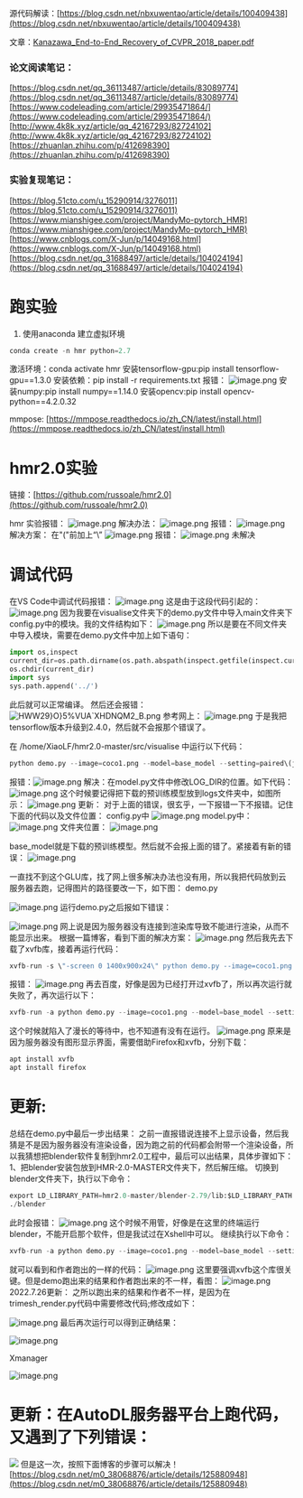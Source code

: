 源代码解读：[https://blog.csdn.net/nbxuwentao/article/details/100409438](https://blog.csdn.net/nbxuwentao/article/details/100409438)

文章：[Kanazawa_End-to-End_Recovery_of_CVPR_2018_paper.pdf](https://www.yuque.com/attachments/yuque/0/2022/pdf/22838017/1654500883862-8ae45da4-fd3f-4fbb-af62-64004b4f54d3.pdf?_lake_card=%7B%22src%22%3A%22https%3A%2F%2Fwww.yuque.com%2Fattachments%2Fyuque%2F0%2F2022%2Fpdf%2F22838017%2F1654500883862-8ae45da4-fd3f-4fbb-af62-64004b4f54d3.pdf%22%2C%22name%22%3A%22Kanazawa_End-to-End_Recovery_of_CVPR_2018_paper.pdf%22%2C%22size%22%3A2702108%2C%22type%22%3A%22application%2Fpdf%22%2C%22ext%22%3A%22pdf%22%2C%22source%22%3A%22%22%2C%22status%22%3A%22done%22%2C%22mode%22%3A%22title%22%2C%22download%22%3Atrue%2C%22taskId%22%3A%22u6ebbff9c-3017-4dcd-b4e1-76f92248f33%22%2C%22taskType%22%3A%22upload%22%2C%22__spacing%22%3A%22both%22%2C%22id%22%3A%22u0de616da%22%2C%22margin%22%3A%7B%22top%22%3Atrue%2C%22bottom%22%3Atrue%7D%2C%22card%22%3A%22file%22%7D)
### 论文阅读笔记：
[https://blog.csdn.net/qq_36113487/article/details/83089774](https://blog.csdn.net/qq_36113487/article/details/83089774)
[https://www.codeleading.com/article/29935471864/](https://www.codeleading.com/article/29935471864/)
[http://www.4k8k.xyz/article/qq_42167293/82724102](http://www.4k8k.xyz/article/qq_42167293/82724102)
[https://zhuanlan.zhihu.com/p/412698390](https://zhuanlan.zhihu.com/p/412698390)
### 实验复现笔记：
[https://blog.51cto.com/u_15290914/3276011](https://blog.51cto.com/u_15290914/3276011)
[https://www.mianshigee.com/project/MandyMo-pytorch_HMR](https://www.mianshigee.com/project/MandyMo-pytorch_HMR)
[https://www.cnblogs.com/X-Jun/p/14049168.html](https://www.cnblogs.com/X-Jun/p/14049168.html)
[https://blog.csdn.net/qq_31688497/article/details/104024194](https://blog.csdn.net/qq_31688497/article/details/104024194)
# 跑实验

1. 使用anaconda 建立虚拟环境
```python
conda create -n hmr python=2.7


```
激活环境：conda activate hmr
安装tensorflow-gpu:pip install tensorflow-gpu==1.3.0
安装依赖：pip install -r requirements.txt
报错：
![image.png](https://cdn.nlark.com/yuque/0/2022/png/22838017/1656936532877-a8d1abb8-3b4f-4922-b5ce-1316dc5e8977.png#averageHue=%23080302&clientId=u1e09a020-9ae7-4&from=paste&height=127&id=u8a2c0dc5&originHeight=127&originWidth=784&originalType=binary&ratio=1&rotation=0&showTitle=false&size=10694&status=done&style=none&taskId=u638c0f82-4a67-4c5e-a6c5-bbcc9f23e4e&title=&width=784)
安装numpy:pip install numpy==1.14.0
安装opencv:pip install opencv-python==4.2.0.32


mmpose:
[https://mmpose.readthedocs.io/zh_CN/latest/install.html](https://mmpose.readthedocs.io/zh_CN/latest/install.html)



# hmr2.0实验
链接：[https://github.com/russoale/hmr2.0](https://github.com/russoale/hmr2.0)


hmr 实验报错：
![image.png](https://cdn.nlark.com/yuque/0/2022/png/22838017/1657444685176-cf70a5d2-c716-4619-bc61-74407b72ea4d.png#averageHue=%23130e09&clientId=ue7e4f656-2526-4&from=paste&height=25&id=ua51fb5de&originHeight=25&originWidth=508&originalType=binary&ratio=1&rotation=0&showTitle=false&size=2733&status=done&style=none&taskId=u443a3b9f-2e0c-45ca-9b1f-352e74d7fca&title=&width=508)
解决办法：
![image.png](https://cdn.nlark.com/yuque/0/2022/png/22838017/1657450129934-2421f6ee-ad5b-4591-9022-65c899405233.png#averageHue=%23afc793&clientId=ue7e4f656-2526-4&from=paste&height=246&id=uf0c96896&originHeight=246&originWidth=727&originalType=binary&ratio=1&rotation=0&showTitle=false&size=11952&status=done&style=none&taskId=u07504a87-29c2-4684-b00d-7b2a70f2a89&title=&width=727)
报错：
![image.png](https://cdn.nlark.com/yuque/0/2022/png/22838017/1657450253144-510bc3d4-f4d8-4cb2-bd1a-7d4d43322321.png#averageHue=%2315100c&clientId=ue7e4f656-2526-4&from=paste&height=34&id=uf328d635&originHeight=34&originWidth=608&originalType=binary&ratio=1&rotation=0&showTitle=false&size=4962&status=done&style=none&taskId=u8befaaeb-d6a5-4c01-9aeb-bd9fb03b513&title=&width=608)
解决方案：
在"("前加上“\”
![image.png](https://cdn.nlark.com/yuque/0/2022/png/22838017/1657450291759-43c2fda4-2d06-4446-8d2e-a249734eee28.png#averageHue=%2315100b&clientId=ue7e4f656-2526-4&from=paste&height=22&id=u0be167e9&originHeight=22&originWidth=637&originalType=binary&ratio=1&rotation=0&showTitle=false&size=3117&status=done&style=none&taskId=uad781b3b-9f94-49b2-b734-8a9ce7b14cf&title=&width=637)
报错：
![image.png](https://cdn.nlark.com/yuque/0/2022/png/22838017/1657454927896-5aa3d489-dfaa-4b93-94a9-bbba37b82082.png#averageHue=%230c0806&clientId=ue7e4f656-2526-4&from=paste&height=368&id=ua26209ce&originHeight=368&originWidth=940&originalType=binary&ratio=1&rotation=0&showTitle=false&size=46530&status=done&style=none&taskId=u0d1a758e-ad6d-4db8-86b5-d10ba7bc58c&title=&width=940)
未解决
# 调试代码
在VS Code中调试代码报错：
![image.png](https://cdn.nlark.com/yuque/0/2022/png/22838017/1657543246888-52242866-bba7-46c1-9870-9e400ac64b24.png#averageHue=%23f9f7f4&clientId=uf4b05c85-4100-4&from=paste&height=64&id=ue611a52a&originHeight=64&originWidth=681&originalType=binary&ratio=1&rotation=0&showTitle=false&size=6046&status=done&style=none&taskId=udac5ad5c-e5a1-49e0-b842-e1d253ed677&title=&width=681)
这是由于这段代码引起的：
![image.png](https://cdn.nlark.com/yuque/0/2022/png/22838017/1657543274769-db08d21b-fd61-4a28-bd95-a6dbebe20a22.png#averageHue=%23fefdfc&clientId=uf4b05c85-4100-4&from=paste&height=102&id=u00b881f6&originHeight=102&originWidth=600&originalType=binary&ratio=1&rotation=0&showTitle=false&size=9088&status=done&style=none&taskId=u2bffd620-88a6-410f-bc52-641df64f7ff&title=&width=600)
因为我要在visualise文件夹下的demo.py文件中导入main文件夹下config.py中的模块。我的文件结构如下：
![image.png](https://cdn.nlark.com/yuque/0/2022/png/22838017/1657543380545-ec134ac8-7eb1-4e6e-95c2-555308acb4f7.png#averageHue=%23f1f0ef&clientId=uf4b05c85-4100-4&from=paste&height=574&id=u2cc3a07a&originHeight=574&originWidth=251&originalType=binary&ratio=1&rotation=0&showTitle=false&size=17074&status=done&style=none&taskId=uc377c505-16cd-4b6c-a4c5-c0080db1b35&title=&width=251)
所以是要在不同文件夹中导入模块，需要在demo.py文件中加上如下语句：
```python
import os,inspect
current_dir=os.path.dirname(os.path.abspath(inspect.getfile(inspect.currentframe())))
os.chdir(current_dir)
import sys
sys.path.append('../')
```
此后就可以正常编译。
然后还会报错：
![HWW29}O}5%VUA`XHDNQM2_B.png](https://cdn.nlark.com/yuque/0/2022/png/22838017/1657610785429-eb50c662-511b-45fd-9ae5-bd1c20dacf4c.png#averageHue=%230a0705&clientId=udeac03aa-2a0e-4&from=paste&height=485&id=u40b7cc2d&originHeight=485&originWidth=936&originalType=binary&ratio=1&rotation=0&showTitle=false&size=17943&status=done&style=none&taskId=u4fddc23c-cfe5-42c3-b6ac-db15f7eec0b&title=&width=936)
参考网上：
![image.png](https://cdn.nlark.com/yuque/0/2022/png/22838017/1657610814150-3a6e061b-1f98-46e3-9e05-25a2cd443711.png#averageHue=%23e2be8a&clientId=udeac03aa-2a0e-4&from=paste&height=163&id=u8ad26654&originHeight=163&originWidth=659&originalType=binary&ratio=1&rotation=0&showTitle=false&size=13584&status=done&style=none&taskId=udbb078dc-8d51-4399-98e1-9b1ad2f98ec&title=&width=659)
于是我把tensorflow版本升级到2.4.0，然后就不会报那个错误了。

在 /home/XiaoLF/hmr2.0-master/src/visualise 中运行以下代码：
```python
python demo.py --image=coco1.png --model=base_model --setting=paired\(joints\) --joint_type=cocoplus --init_toes=false
```
报错：![image.png](https://cdn.nlark.com/yuque/0/2022/png/22838017/1657610700305-7cb23202-2ef2-49de-b136-17228b110d35.png#averageHue=%230a0705&clientId=udeac03aa-2a0e-4&from=paste&height=100&id=udd48097d&originHeight=100&originWidth=785&originalType=binary&ratio=1&rotation=0&showTitle=false&size=11166&status=done&style=none&taskId=u25d2fa91-8b39-42b2-9ef4-4f8342f82ba&title=&width=785)
解决：在model.py文件中修改LOG_DIR的位置。如下代码：
![image.png](https://cdn.nlark.com/yuque/0/2022/png/22838017/1657625644400-4e857b38-d6ba-4166-97d6-b76e950b2a1c.png#averageHue=%23fdfcfa&clientId=udeac03aa-2a0e-4&from=paste&height=44&id=ud68bf2f8&originHeight=44&originWidth=812&originalType=binary&ratio=1&rotation=0&showTitle=false&size=6102&status=done&style=none&taskId=u254fbdba-9968-42a0-bad5-e82edf73cba&title=&width=812)
这个时候要记得把下载的预训练模型放到logs文件夹中，如图所示：
![image.png](https://cdn.nlark.com/yuque/0/2022/png/22838017/1657625696502-be16e9ba-8c6b-4b94-bf24-28eae4fda4d1.png#averageHue=%23edeceb&clientId=udeac03aa-2a0e-4&from=paste&height=217&id=u47c8217a&originHeight=217&originWidth=249&originalType=binary&ratio=1&rotation=0&showTitle=false&size=7838&status=done&style=none&taskId=ud1a25bd4-3e33-47b7-855c-decb87a2565&title=&width=249)
更新：
对于上面的错误，很玄乎，一下报错一下不报错。记住下面的代码以及文件位置：
config.py中
![image.png](https://cdn.nlark.com/yuque/0/2022/png/22838017/1657693079193-cf0c32ee-d0ba-497f-9daa-961325aa8f1a.png#averageHue=%23fdfbf8&clientId=u031c52f0-d8d7-4&from=paste&height=44&id=ub7c32aec&originHeight=44&originWidth=641&originalType=binary&ratio=1&rotation=0&showTitle=false&size=6311&status=done&style=none&taskId=u4e7ba7e0-01a2-4096-92e9-9e4a4b8e502&title=&width=641)
model.py中：
![image.png](https://cdn.nlark.com/yuque/0/2022/png/22838017/1657693144487-bb7c6c67-f641-4e27-a459-cdf98fce357d.png#averageHue=%23ebf4fa&clientId=u031c52f0-d8d7-4&from=paste&height=44&id=u9227e93d&originHeight=44&originWidth=862&originalType=binary&ratio=1&rotation=0&showTitle=false&size=6326&status=done&style=none&taskId=u8e587b8b-4ba9-4591-8947-8e85d6a174a&title=&width=862)
文件夹位置：
![image.png](https://cdn.nlark.com/yuque/0/2022/png/22838017/1657693210259-479f81ae-d76a-4911-8e90-dcda945cf359.png#averageHue=%23f0efed&clientId=u031c52f0-d8d7-4&from=paste&height=480&id=u306674bb&originHeight=480&originWidth=224&originalType=binary&ratio=1&rotation=0&showTitle=false&size=17647&status=done&style=none&taskId=u90ac17f2-ea0c-4949-9313-9a64563d317&title=&width=224)


base_model就是下载的预训练模型。然后就不会报上面的错了。紧接着有新的错误：
![image.png](https://cdn.nlark.com/yuque/0/2022/png/22838017/1657693227132-b56dbc6d-dbd6-4364-91bb-8971e4796e3b.png#averageHue=%23f8f5f2&clientId=u031c52f0-d8d7-4&from=paste&height=356&id=u35c77331&originHeight=356&originWidth=913&originalType=binary&ratio=1&rotation=0&showTitle=false&size=46205&status=done&style=none&taskId=u5fbf750e-be83-4786-aa6a-78435e59f3a&title=&width=913)

一直找不到这个GLU库，找了网上很多解决办法也没有用，所以我把代码放到云服务器去跑，记得图片的路径要改一下，如下图：
demo.py

![image.png](https://cdn.nlark.com/yuque/0/2022/png/22838017/1657959352107-69406e1c-640f-4981-9ccc-1b29a2c771f1.png#averageHue=%23fbf9f8&clientId=u47e073ad-4cf8-4&from=paste&height=82&id=u56e7a63b&originHeight=82&originWidth=1382&originalType=binary&ratio=1&rotation=0&showTitle=false&size=10004&status=done&style=none&taskId=u6c776339-7564-4e71-ab7a-c98bd6c2120&title=&width=1382)
运行demo.py之后报如下错误：

![image.png](https://cdn.nlark.com/yuque/0/2022/png/22838017/1657959332044-b2fbbfee-9398-492b-a6cc-b56b959e1e73.png#averageHue=%23f8f5f2&clientId=u47e073ad-4cf8-4&from=paste&height=241&id=u92cc54e8&originHeight=241&originWidth=817&originalType=binary&ratio=1&rotation=0&showTitle=false&size=28286&status=done&style=none&taskId=u840b3f57-e377-4667-b512-730cfd4e08b&title=&width=817)
网上说是因为服务器没有连接到渲染库导致不能进行渲染，从而不能显示出来。
根据一篇博客，看到下面的解决方案：
![image.png](https://cdn.nlark.com/yuque/0/2022/png/22838017/1658044809373-a5fb1cef-2ece-42d1-a882-323266436003.png#averageHue=%23fcfbfa&clientId=udd9f2c5f-e440-4&from=paste&height=162&id=u2133dc16&originHeight=162&originWidth=748&originalType=binary&ratio=1&rotation=0&showTitle=false&size=11263&status=done&style=none&taskId=u39a40952-7232-4d33-8153-747b53421cf&title=&width=748)
然后我先去下载了xvfb库，接着再运行代码：
```python
xvfb-run -s \"-screen 0 1400x900x24\" python demo.py --image=coco1.png --model=base_model --setting=paired\(joints\) --joint_type=cocoplus --init_toes=false
```
报错：
![image.png](https://cdn.nlark.com/yuque/0/2022/png/22838017/1658044912524-0bc3b9e5-6a98-4315-92ee-d37de4fbfdff.png#averageHue=%23eeeceb&clientId=udd9f2c5f-e440-4&from=paste&height=55&id=uef95a869&originHeight=55&originWidth=1424&originalType=binary&ratio=1&rotation=0&showTitle=false&size=11929&status=done&style=none&taskId=u0e72f74b-017b-498a-95d9-eb4854ab008&title=&width=1424)
再去百度，好像是因为已经打开过xvfb了，所以再次运行就失败了，再次运行以下：
```python
xvfb-run -a python demo.py --image=coco1.png --model=base_model --setting=paired\(joints\) --joint_type=cocoplus --init_toes=false
```
这个时候就陷入了漫长的等待中，也不知道有没有在运行。
![image.png](https://cdn.nlark.com/yuque/0/2022/png/22838017/1658045058899-f95dc8d1-c0e8-4cdd-9c30-d800db2bc251.png#averageHue=%23fdfcfc&clientId=udd9f2c5f-e440-4&from=paste&height=386&id=u99d1398e&originHeight=386&originWidth=1466&originalType=binary&ratio=1&rotation=0&showTitle=false&size=26257&status=done&style=none&taskId=uae6ff8c4-fb1d-4af6-828f-3cf67262a70&title=&width=1466)
原来是因为服务器没有图形显示界面，需要借助Firefox和xvfb，分别下载：
```python
apt install xvfb
apt install firefox
```
# 更新:
总结在demo.py中最后一步出结果：
之前一直报错说连接不上显示设备，然后我猜是不是因为服务器没有渲染设备，因为跑之前的代码都会附带一个渲染设备，所以我猜想把blender软件复制到hmr2.0工程中，最后可以出结果，具体步骤如下：
1、把blender安装包放到HMR-2.0-MASTER文件夹下，然后解压缩。
切换到blender文件夹下，执行以下命令：
```python
export LD_LIBRARY_PATH=hmr2.0-master/blender-2.79/lib:$LD_LIBRARY_PATH
./blender
```
此时会报错：
![image.png](https://cdn.nlark.com/yuque/0/2022/png/22838017/1658387675909-ba3d548a-af47-4673-96e8-8bfd5e075c88.png#averageHue=%23e6e6e6&clientId=u052b1c73-b460-4&from=paste&height=61&id=u7b4598db&originHeight=61&originWidth=1206&originalType=binary&ratio=1&rotation=0&showTitle=false&size=4137&status=done&style=none&taskId=uc2006a81-1d63-41c5-9851-90ad1a5fcc6&title=&width=1206)
这个时候不用管，好像是在这里的终端运行blender，不能开启那个软件，但是我试过在Xshell中可以。
继续执行以下命令：
```python
xvfb-run -a python demo.py --image=coco1.png --model=base_model --setting=paired\(joints\) --joint_type=cocoplus --init_toes=false

```
就可以看到和作者跑出的一样的代码：
![image.png](https://cdn.nlark.com/yuque/0/2022/png/22838017/1658387830413-0f02b2ef-61ed-478c-85c2-3fb18885f0dd.png#averageHue=%23e3e3e1&clientId=u052b1c73-b460-4&from=paste&height=435&id=u46972587&originHeight=435&originWidth=685&originalType=binary&ratio=1&rotation=0&showTitle=false&size=79651&status=done&style=none&taskId=u7189390e-4248-46e1-a5a0-21cd1338d60&title=&width=685)
这里要强调xvfb这个库很关键。但是demo跑出来的结果和作者跑出来的不一样，看图：
![image.png](https://cdn.nlark.com/yuque/0/2022/png/22838017/1658393130719-be4a11c2-7b21-492b-8239-202ee5e92442.png#averageHue=%23f0f0ee&clientId=u052b1c73-b460-4&from=paste&height=388&id=u6dbab39a&originHeight=388&originWidth=693&originalType=binary&ratio=1&rotation=0&showTitle=false&size=124250&status=done&style=none&taskId=ua15336b4-e8d7-44e3-a37d-0a4d06ded6b&title=&width=693)
2022.7.26更新：
之所以跑出来的结果和作者不一样，是因为在trimesh_render.py代码中需要修改代码;修改成如下：

![image.png](https://cdn.nlark.com/yuque/0/2022/png/22838017/1658837207987-74b38b3a-b263-4387-aa36-209ed04c25a1.png#averageHue=%23fbfaf9&clientId=u38ec54cf-813f-4&from=paste&height=313&id=u9a19e5c8&originHeight=313&originWidth=668&originalType=binary&ratio=1&rotation=0&showTitle=false&size=21000&status=done&style=none&taskId=u7df609b7-05ac-47f9-9ef3-5051abd0f5f&title=&width=668)
最后再次运行可以得到正确结果：

![image.png](https://cdn.nlark.com/yuque/0/2022/png/22838017/1658837255250-f8b82cc3-382c-4aa5-a7bd-b813e620019e.png#averageHue=%23f2f1f0&clientId=u38ec54cf-813f-4&from=paste&height=368&id=ua48f2da2&originHeight=368&originWidth=684&originalType=binary&ratio=1&rotation=0&showTitle=false&size=82213&status=done&style=none&taskId=u263697c8-666b-4279-b7c5-59a1e448d94&title=&width=684)


Xmanager

![image.png](https://cdn.nlark.com/yuque/0/2022/png/22838017/1658472972577-489f0d98-f3f7-4534-b190-3cc681197692.png#averageHue=%23f1f4dc&clientId=u4946974d-add1-4&from=paste&height=67&id=u2e55e19f&originHeight=67&originWidth=871&originalType=binary&ratio=1&rotation=0&showTitle=false&size=7302&status=done&style=none&taskId=u8212d340-ee8f-4560-9800-62aecc7cc00&title=&width=871)


# 更新：在AutoDL服务器平台上跑代码，又遇到了下列错误：
![](https://cdn.nlark.com/yuque/0/2022/png/22838017/1657693227132-b56dbc6d-dbd6-4364-91bb-8971e4796e3b.png#averageHue=%23f8f5f2&from=url&id=NjroQ&originHeight=356&originWidth=913&originalType=binary&ratio=1&rotation=0&showTitle=false&status=done&style=none&title=)
但是这一次，按照下面博客的步骤可以解决！
[https://blog.csdn.net/m0_38068876/article/details/125880948](https://blog.csdn.net/m0_38068876/article/details/125880948)
